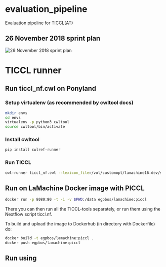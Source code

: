 # evaluation_pipeline
Evaluation pipeline for TICCL(AT)

## 26 November 2018 sprint plan
![26 November 2018 sprint plan](sprint_plan_20181126.jpg)

# TICCL runner

## Run ticcl_nf.cwl on Ponyland

### Setup virtualenv (as recommended by cwltool docs)

```sh
mkdir envs
cd envs
virtualenv -p python3 cwltool
source cwltool/bin/activate
```

### Install cwltool

```sh
pip install cwlref-runner
```

### Run TICCL

```sh
cwl-runner ticcl_nf.cwl --lexicon_file=/vol/customopt/lamachine16.dev/src/PICCL/data/int/nld/nuTICCL.OldandINLlexandINLNamesAspell.v2.COL1.tsv --input_dir=/vol/bigdata/corpora/SoNaR500.Curated/SONAR500/DATA/WR-P-E-E_newsletters/ --alphabet_file=/vol/customopt/lamachine16.dev/src/PICCL/data/int/nld/nld.aspell.dict.lc.chars --character_confusion_file=/vol/customopt/lamachine16.dev/src/PICCL/data/int/nld/nld.aspell.dict.c20.d2.confusion
```


## Run on LaMachine Docker image with PICCL

```sh
docker run -p 8080:80 -t -i -v $PWD:/data egpbos/lamachine:piccl
```

There you can then run all the TICCL-tools separately, or run them using the Nextflow script ticcl.nf.

To build and upload the image to Dockerhub (in directory with Dockerfile) do:
```sh
docker build -t egpbos/lamachine:piccl .
docker push egpbos/lamachine:piccl
```

## Run using